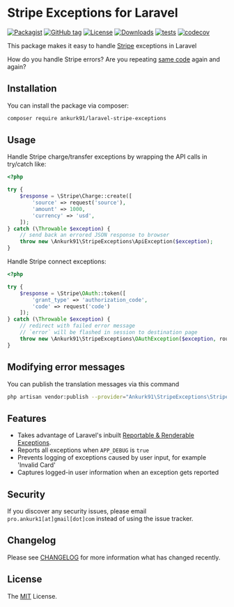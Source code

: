 # Stripe Exceptions for Laravel

[![Packagist](https://badgen.net/packagist/v/ankurk91/laravel-stripe-exceptions)](https://packagist.org/packages/ankurk91/laravel-stripe-exceptions)
[![GitHub tag](https://badgen.net/github/tag/ankurk91/laravel-stripe-exceptions)](https://github.com/ankurk91/laravel-stripe-exceptions/releases)
[![License](https://badgen.net/packagist/license/ankurk91/laravel-stripe-exceptions)](https://packagist.org/packages/ankurk91/laravel-stripe-exceptions)
[![Downloads](https://img.shields.io/packagist/dt/ankurk91/laravel-stripe-exceptions)](https://packagist.org/packages/ankurk91/laravel-stripe-exceptions/stats)
[![tests](https://github.com/ankurk91/laravel-stripe-exceptions/workflows/tests/badge.svg)](https://github.com/ankurk91/laravel-stripe-exceptions/actions)
[![codecov](https://codecov.io/gh/ankurk91/laravel-stripe-exceptions/branch/main/graph/badge.svg)](https://codecov.io/gh/ankurk91/laravel-stripe-exceptions)

This package makes it easy to handle [Stripe](https://github.com/stripe/stripe-php) exceptions in Laravel

How do you handle Stripe errors? 
Are you repeating [same code](https://stripe.com/docs/api/errors/handling?lang=php) again and again?

## Installation

You can install the package via composer:

```bash
composer require ankurk91/laravel-stripe-exceptions
```

## Usage

Handle Stripe charge/transfer exceptions by wrapping the API calls in try/catch like:

```php
<?php

try {
    $response = \Stripe\Charge::create([
        'source' => request('source'),
        'amount' => 1000,
        'currency' => 'usd',
    ]);
} catch (\Throwable $exception) {
    // send back an errored JSON response to browser
    throw new \Ankurk91\StripeExceptions\ApiException($exception);
}
```

Handle Stripe connect exceptions:

```php
<?php

try {
    $response = \Stripe\OAuth::token([
        'grant_type' => 'authorization_code',
        'code' => request('code')
    ]);
} catch (\Throwable $exception) {
    // redirect with failed error message
    // `error` will be flashed in session to destination page
    throw new \Ankurk91\StripeExceptions\OAuthException($exception, route('stripe.failed'));
}
```

## Modifying error messages

You can publish the translation messages via this command

```bash
php artisan vendor:publish --provider="Ankurk91\StripeExceptions\StripeServiceProvider" --tag=translations
```

## Features

* Takes advantage of Laravel's
  inbuilt [Reportable & Renderable Exceptions](https://laravel.com/docs/9.x/errors#renderable-exceptions).
* Reports all exceptions when `APP_DEBUG` is `true`
* Prevents logging of exceptions caused by user input, for example 'Invalid Card'
* Captures logged-in user information when an exception gets reported

## Security

If you discover any security issues, please email `pro.ankurk1[at]gmail[dot]com` instead of using the issue tracker.

## Changelog

Please see [CHANGELOG](CHANGELOG.md) for more information what has changed recently.

## License

The [MIT](https://opensource.org/licenses/MIT) License.
